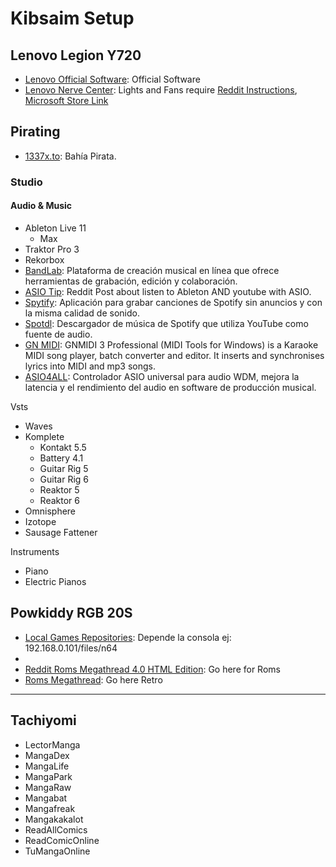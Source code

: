 # Kibsaim Setup

## Lenovo Legion Y720

- [Lenovo Official Software](https://pcsupport.lenovo.com/mx/es/products/laptops-and-netbooks/legion-series/legion-y720-15ikb/downloads/driver-list/): Official Software
- [Lenovo Nerve Center](https://store.rg-adguard.net/): Lights and Fans require [Reddit Instructions](https://www.reddit.com/r/Lenovo/comments/ltq987/lenovo_nerve_center_download/), [Microsoft Store Link](https://www.microsoft.com/en-us/p/lenovo-nerve-center/9n69gq0x4v00)

## Pirating

- [1337x.to](https://www.1377x.to/): Bahía Pirata.

### Studio

#### Audio & Music

- Ableton Live 11
  -   Max
- Traktor Pro 3
- Rekorbox
- [BandLab](https://www.bandlab.com/): Plataforma de creación musical en línea que ofrece herramientas de grabación, edición y colaboración.
- [ASIO Tip](https://www.reddit.com/r/ableton/comments/pxvm79/asio_prevents_youtube_spotify_from_working_noob/): Reddit Post about listen to Ableton AND youtube with ASIO.
- [Spytify](https://github.com/jwallet/spy-spotify): Aplicación para grabar canciones de Spotify sin anuncios y con la misma calidad de sonido.
- [Spotdl](https://github.com/spotDL/spotify-downloader): Descargador de música de Spotify que utiliza YouTube como fuente de audio.
- [GN MIDI](https://www.gnmidi.com/): GNMIDI 3 Professional (MIDI Tools for Windows) is a Karaoke MIDI song player, batch converter and editor. It inserts and synchronises lyrics into MIDI and mp3 songs.
- [ASIO4ALL](http://www.asio4all.org/): Controlador ASIO universal para audio WDM, mejora la latencia y el rendimiento del audio en software de producción musical.

Vsts

- Waves
- Komplete
  - Kontakt 5.5
  - Battery 4.1
  - Guitar Rig 5
  - Guitar Rig 6
  - Reaktor 5
  - Reaktor 6
- Omnisphere
- Izotope
- Sausage Fattener

Instruments

- Piano
- Electric Pianos

## Powkiddy RGB 20S

- [Local Games Repositories](http://192.168.0.ip/files/console): Depende la consola ej: 192.168.0.101/files/n64
- 
- [Reddit Roms Megathread 4.0 HTML Edition](https://www.reddit.com/r/Roms/comments/m59zx3/roms_megathread_40_html_edition_2021/?rdt=54521&onetap_auto=true&show_am=true): Go here for Roms
- [Roms Megathread](https://r-roms.github.io/megathread/retro/): Go here Retro

---

## Tachiyomi

- LectorManga
- MangaDex
- MangaLife
- MangaPark
- MangaRaw
- Mangabat
- Mangafreak
- Mangakakalot
- ReadAllComics
- ReadComicOnline
- TuMangaOnline
